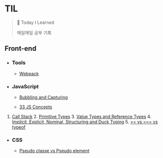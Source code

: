 # TIL 

> 📝 Today I Learned
>
> 매일매일 공부 기록





## Front-end

- ### **Tools**
  
  - [Webpack](https://github.com/SewookHan/TIL/blob/main/Webpack/Webpack.md)





- ### **JavaScript**

  - [Bubbling and Capturing](https://github.com/SewookHan/TIL/blob/main/JavaScript/bubbling-and-capturing.md)

  - [33 JS Concepts](https://github.com/SewookHan/TIL/blob/main/JavaScript/33-js-concepts) 
1. [Call Stack](https://github.com/SewookHan/TIL/blob/main/JavaScript/33-js-concepts/call-stack.md)
    2. [Primitive Types](https://github.com/SewookHan/TIL/blob/main/JavaScript/33-js-concepts/primitive-types.md)
    3. [Value Types and Reference Types](https://github.com/SewookHan/TIL/blob/main/JavaScript/33-js-concepts/value-types-and-reference-types.md) 
    4. [Implicit, Explicit, Nominal, Structuring and Duck Typing](https://github.com/SewookHan/TIL/blob/main/JavaScript/33-js-concepts/implicit-explicit-nominal-structuring-and-duck-typing.md)
    5. [== vs === vs typeof](https://github.com/SewookHan/TIL/blob/main/JavaScript/33-js-concepts/==-vs-===-vs-typeof.md)
    






- ### CSS

  - [Pseudo classe vs Pseudo element](https://github.com/SewookHan/TIL/blob/main/CSS/pseudo-classes-vs-pseudo-elements.md)

